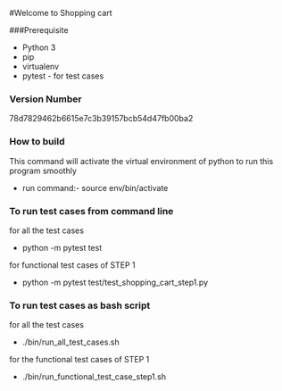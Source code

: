 #Welcome to Shopping cart

###Prerequisite
* Python 3
* pip
* virtualenv
* pytest - for test cases

### Version Number
78d7829462b6615e7c3b39157bcb54d47fb00ba2

### How to build
This command will activate the virtual environment of python to run this program smoothly
* run command:- source env/bin/activate


### To run test cases from command line
for all the test cases
* python -m  pytest test

for functional test cases of STEP 1
* python -m  pytest test/test_shopping_cart_step1.py


### To run test cases as bash script
for all the test cases
* ./bin/run_all_test_cases.sh


for the functional test cases of STEP 1
* ./bin/run_functional_test_case_step1.sh




